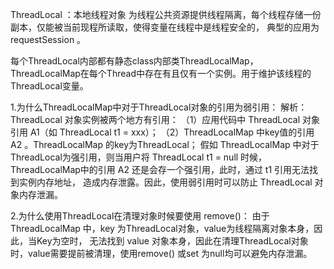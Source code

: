 ThreadLocal ：本地线程对象
为线程公共资源提供线程隔离，每个线程存储一份副本，仅能被当前现程所读取，使得变量在线程中是线程安全的，
典型的应用为 requestSession 。

每个ThreadLocal内部都有静态class内部类ThreadLocalMap，
ThreadLocalMap在每个Thread中存在有且仅有一个实例。用于维护该线程的ThreadLocal变量。


1.为什么ThreadLocalMap中对于ThreadLocal对象的引用为弱引用：
解析：ThreadLocal 对象实例被两个地方有引用：
（1）应用代码中 ThreadLocal 对象引用 A1（如 ThreadLocal t1 = xxx）；
（2）ThreadLocalMap 中key值的引用 A2 。ThreadLocalMap 的key为ThreadLocal；
假如 ThreadLocalMap 中对于 ThreadLocal为强引用，则当用户将 ThreadLocal t1 = null 时候，
ThreadLocalMap中的引用 A2 还是会存一个强引用，此时，通过 t1 引用无法找到实例内存地址，
造成内存泄露。因此，使用弱引用时可以防止 ThreadLocal 对象内存泄漏。

2.为什么使用ThreadLocal在清理对象时候要使用 remove()：
由于ThreadLocalMap 中，key 为ThreadLocal对象，value为线程隔离对象本身，因此，当Key为空时，
无法找到 value 对象本身，因此在清理ThreadLocal对象时，value需要提前被清理，使用remove() 
或set 为null均可以避免内存泄漏。




